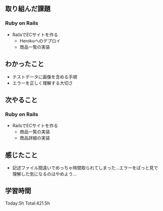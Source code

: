 ## 取り組んだ課題
### Ruby on Rails
- RailsでECサイトを作る
  - Herokuへのデプロイ
  - 商品一覧の実装
## わかったこと
- テストデータに画像を含める手順
- エラーを正しく理解する大切さ
## 次やること
### Ruby on Rails
- RailsでECサイトを作る
  - 商品一覧の実装
  - 商品詳細の実装
## 感じたこと
- 記述ファイル間違いでめっちゃ時間取られてしまった...エラーをぱっと見で理解した気になるのはやめよう...
## 学習時間
Today:5h Total:421.5h